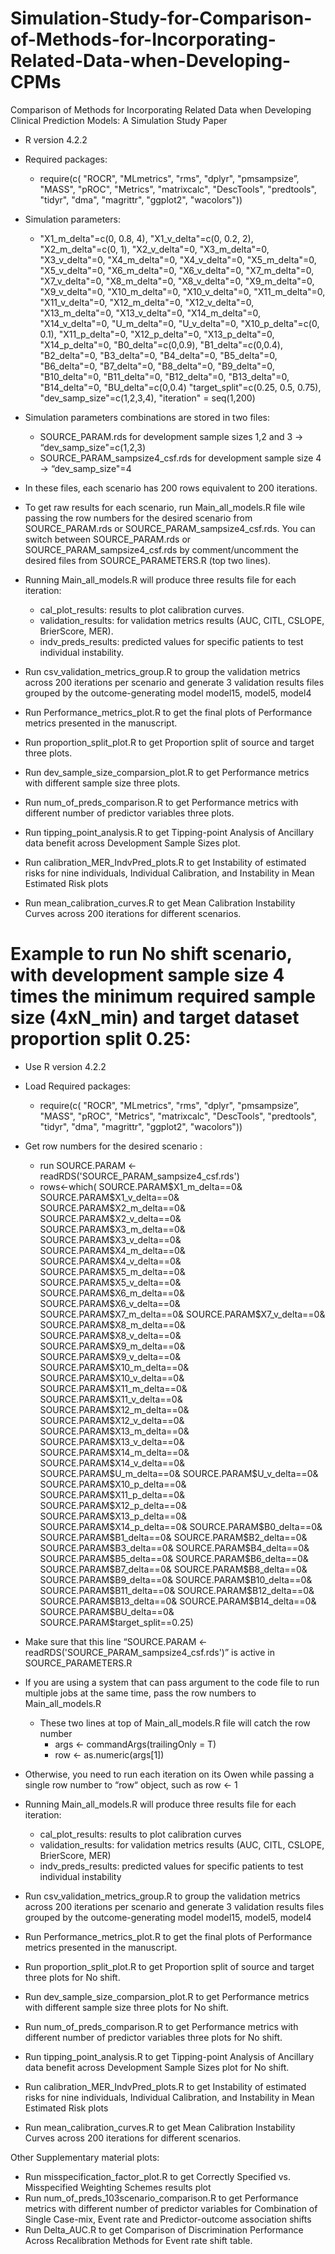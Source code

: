 # Simulation-Study-for-Comparison-of-Methods-for-Incorporating-Related-Data-when-Developing-CPMs
Comparison of Methods for Incorporating Related Data when Developing Clinical Prediction Models: A Simulation Study Paper


* R version 4.2.2
* Required packages:
    * require(c( "ROCR", "MLmetrics", "rms", "dplyr", "pmsampsize”,  "MASS", "pROC", "Metrics", "matrixcalc",
 	 "DescTools", "predtools", "tidyr", "dma", "magrittr", "ggplot2",  "wacolors"))

* Simulation parameters:
    * "X1_m_delta"=c(0, 0.8, 4), "X1_v_delta"=c(0, 0.2, 2),
	"X2_m_delta"=c(0, 1), "X2_v_delta"=0, "X3_m_delta"=0,
	"X3_v_delta"=0, "X4_m_delta"=0, "X4_v_delta"=0,
	"X5_m_delta"=0, "X5_v_delta"=0, "X6_m_delta"=0,
	"X6_v_delta"=0, "X7_m_delta"=0, "X7_v_delta"=0,
	"X8_m_delta"=0, "X8_v_delta"=0, "X9_m_delta"=0, 
	"X9_v_delta"=0, "X10_m_delta"=0, "X10_v_delta"=0,
	"X11_m_delta"=0, "X11_v_delta"=0, "X12_m_delta"=0,
	"X12_v_delta"=0, "X13_m_delta"=0, "X13_v_delta"=0,
	"X14_m_delta"=0, "X14_v_delta"=0, "U_m_delta"=0,
	"U_v_delta"=0, "X10_p_delta"=c(0, 0.1), "X11_p_delta"=0,
	"X12_p_delta"=0, "X13_p_delta"=0, "X14_p_delta"=0,
	"B0_delta"=c(0,0.9), "B1_delta"=c(0,0.4), "B2_delta"=0,
	"B3_delta"=0, "B4_delta"=0, "B5_delta"=0, "B6_delta"=0, 
	"B7_delta"=0, "B8_delta"=0, "B9_delta"=0, "B10_delta"=0,
	"B11_delta"=0, "B12_delta"=0, "B13_delta"=0, "B14_delta"=0,
	"BU_delta"=c(0,0.4) "target_split"=c(0.25, 0.5, 0.75), 
	"dev_samp_size"=c(1,2,3,4), "iteration" = seq(1,200)

* Simulation parameters combinations are stored in two files:
    *  SOURCE_PARAM.rds for development sample sizes 1,2 and 3 -> “dev_samp_size"=c(1,2,3)
    * SOURCE_PARAM_sampsize4_csf.rds for development sample size 4 -> “dev_samp_size"=4

* In these files, each scenario has 200 rows equivalent to 200 iterations.

* To get raw results for each scenario, run Main_all_models.R file wile passing the row numbers for the desired scenario from SOURCE_PARAM.rds or SOURCE_PARAM_sampsize4_csf.rds. You can switch between SOURCE_PARAM.rds or SOURCE_PARAM_sampsize4_csf.rds by comment/uncomment the desired files from SOURCE_PARAMETERS.R (top two lines).
  
* Running Main_all_models.R will produce three results file for each iteration: 
    * cal_plot_results: results to plot calibration curves. 
    * validation_results: for validation metrics results (AUC, CITL, CSLOPE, BrierScore, MER).
    * indv_preds_results: predicted values for specific patients to test individual instability.
* Run csv_validation_metrics_group.R to group the validation metrics across 200 iterations per scenario and generate 3 validation results files grouped by the outcome-generating model model15, model5, model4
  
* Run Performance_metrics_plot.R to get the final plots of Performance metrics presented in the manuscript.
* Run proportion_split_plot.R to get Proportion split of source and target three plots.
* Run dev_sample_size_comparsion_plot.R to get Performance metrics with different sample size three plots.
* Run num_of_preds_comparison.R to get Performance metrics with different number of predictor variables three plots.
* Run tipping_point_analysis.R to get Tipping-point Analysis of Ancillary data benefit across Development Sample Sizes plot. 
* Run calibration_MER_IndvPred_plots.R to get Instability of estimated risks for nine individuals, Individual Calibration, and Instability in Mean Estimated Risk plots
* Run mean_calibration_curves.R to get Mean Calibration Instability Curves across 200 iterations for different scenarios. 

# Example to run No shift scenario, with development sample size 4 times the minimum required sample size (4xN_min) and target dataset proportion split 0.25:

* Use R version 4.2.2
* Load Required packages:
    * require(c( "ROCR", "MLmetrics", "rms", "dplyr", "pmsampsize”,  "MASS", "pROC", "Metrics", "matrixcalc",
 	 "DescTools", "predtools", "tidyr", "dma", "magrittr", "ggplot2",  "wacolors"))
* Get row numbers for the desired scenario :
    * run SOURCE.PARAM <- readRDS('SOURCE_PARAM_sampsize4_csf.rds')
    * rows<-which(
                 SOURCE.PARAM$X1_m_delta==0& SOURCE.PARAM$X1_v_delta==0&
                 SOURCE.PARAM$X2_m_delta==0& SOURCE.PARAM$X2_v_delta==0&
                 SOURCE.PARAM$X3_m_delta==0& SOURCE.PARAM$X3_v_delta==0&
                 SOURCE.PARAM$X4_m_delta==0& SOURCE.PARAM$X4_v_delta==0&
                 SOURCE.PARAM$X5_m_delta==0& SOURCE.PARAM$X5_v_delta==0&
                 SOURCE.PARAM$X6_m_delta==0& SOURCE.PARAM$X6_v_delta==0&
                 SOURCE.PARAM$X7_m_delta==0& SOURCE.PARAM$X7_v_delta==0&
                 SOURCE.PARAM$X8_m_delta==0& SOURCE.PARAM$X8_v_delta==0&
                 SOURCE.PARAM$X9_m_delta==0& SOURCE.PARAM$X9_v_delta==0&
                 SOURCE.PARAM$X10_m_delta==0& SOURCE.PARAM$X10_v_delta==0&
                 SOURCE.PARAM$X11_m_delta==0& SOURCE.PARAM$X11_v_delta==0&
                 SOURCE.PARAM$X12_m_delta==0& SOURCE.PARAM$X12_v_delta==0&
                 SOURCE.PARAM$X13_m_delta==0& SOURCE.PARAM$X13_v_delta==0&
                 SOURCE.PARAM$X14_m_delta==0& SOURCE.PARAM$X14_v_delta==0&
                 SOURCE.PARAM$U_m_delta==0& SOURCE.PARAM$U_v_delta==0&
                 SOURCE.PARAM$X10_p_delta==0& SOURCE.PARAM$X11_p_delta==0&
                 SOURCE.PARAM$X12_p_delta==0& SOURCE.PARAM$X13_p_delta==0&
                 SOURCE.PARAM$X14_p_delta==0& SOURCE.PARAM$B0_delta==0&
                 SOURCE.PARAM$B1_delta==0& SOURCE.PARAM$B2_delta==0&
                 SOURCE.PARAM$B3_delta==0& SOURCE.PARAM$B4_delta==0&
                 SOURCE.PARAM$B5_delta==0& SOURCE.PARAM$B6_delta==0&
                 SOURCE.PARAM$B7_delta==0& SOURCE.PARAM$B8_delta==0&
                 SOURCE.PARAM$B9_delta==0& SOURCE.PARAM$B10_delta==0&
                 SOURCE.PARAM$B11_delta==0& SOURCE.PARAM$B12_delta==0&
                 SOURCE.PARAM$B13_delta==0& SOURCE.PARAM$B14_delta==0&
                 SOURCE.PARAM$BU_delta==0& SOURCE.PARAM$target_split==0.25)
      
* Make sure that this line “SOURCE.PARAM <- readRDS('SOURCE_PARAM_sampsize4_csf.rds')” is active in SOURCE_PARAMETERS.R
* If you are using a system that can pass argument to the code file to run multiple jobs at the same time, pass the row numbers to Main_all_models.R
    * These two lines at top of Main_all_models.R file will catch the row number 
        * args <- commandArgs(trailingOnly = T) 
        * row <- as.numeric(args[1]) 
* Otherwise, you need to run each iteration on its Owen while passing a single row number to “row“ object, such as row <- 1
* Running Main_all_models.R will produce three results file for each iteration: 
    * cal_plot_results: results to plot calibration curves 
    * validation_results: for validation metrics results (AUC, CITL, CSLOPE, BrierScore, MER)
    * indv_preds_results: predicted values for specific patients to test individual instability
* Run csv_validation_metrics_group.R to group the validation metrics across 200 iterations per scenario and generate 3 validation results files grouped by the outcome-generating model model15, model5, model4
* Run Performance_metrics_plot.R to get the final plots of Performance metrics presented in the manuscript.
* Run proportion_split_plot.R to get Proportion split of source and target three plots for No shift.
* Run dev_sample_size_comparsion_plot.R to get Performance metrics with different sample size three plots for No shift.
* Run num_of_preds_comparison.R to get Performance metrics with different number of predictor variables three plots for No shift.
* Run tipping_point_analysis.R to get Tipping-point Analysis of Ancillary data benefit across Development Sample Sizes plot for No shift. 
* Run calibration_MER_IndvPred_plots.R to get Instability of estimated risks for nine individuals, Individual Calibration, and Instability in Mean Estimated Risk plots
* Run mean_calibration_curves.R to get Mean Calibration Instability Curves across 200 iterations for different scenarios.

Other Supplementary material plots:
* Run misspecification_factor_plot.R to get Correctly Specified vs. Misspecified Weighting Schemes results plot
* Run num_of_preds_103scenario_comparison.R to get Performance metrics with different number of predictor variables for Combination of Single Case-mix, Event rate and Predictor-outcome association shifts
* Run Delta_AUC.R to get Comparison of Discrimination Performance Across Recalibration Methods for Event rate shift table.
